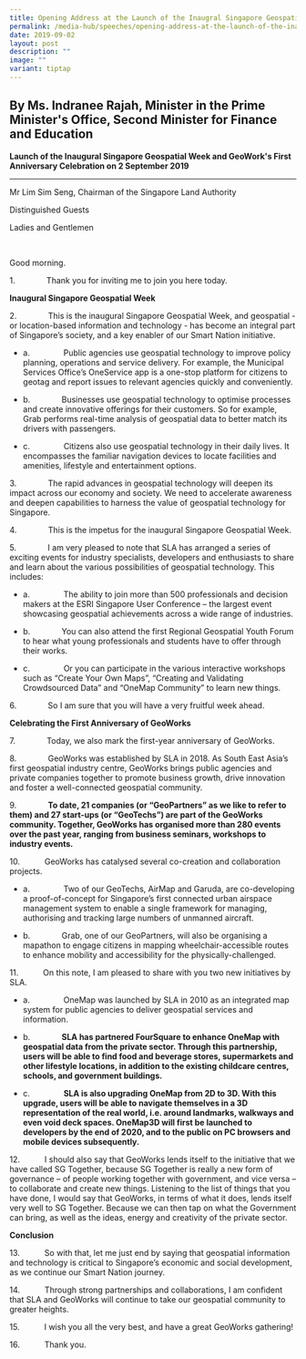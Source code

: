 ```yaml
---
title: Opening Address at the Launch of the Inaugral Singapore Geospatial Week
permalink: /media-hub/speeches/opening-address-at-the-launch-of-the-inaugural-singapore-geospatial-week/
date: 2019-09-02
layout: post
description: ""
image: ""
variant: tiptap
---
```

<h2>By Ms. Indranee Rajah, Minister in the Prime Minister's Office, Second Minister for Finance and Education</h2>
<p><strong>Launch of the Inaugural Singapore Geospatial Week and GeoWork's First Anniversary Celebration on 2 September 2019</strong>
</p>
<hr>
<p>Mr Lim Sim Seng, Chairman of the Singapore Land Authority</p>
<p>Distinguished Guests</p>
<p>Ladies and Gentlemen</p>
<p>&nbsp;</p>
<p>Good morning.</p>
<p>1.&nbsp;&nbsp;&nbsp;&nbsp;&nbsp;&nbsp;&nbsp;&nbsp;&nbsp;&nbsp;&nbsp;&nbsp;&nbsp;
Thank you for inviting me to join you here today.</p>
<p><strong>Inaugural Singapore Geospatial Week</strong>
</p>
<p>2.&nbsp;&nbsp;&nbsp;&nbsp;&nbsp;&nbsp;&nbsp;&nbsp;&nbsp;&nbsp;&nbsp;&nbsp;&nbsp;
This is the inaugural Singapore Geospatial Week, and geospatial - or location-based
information and technology - has become an integral part of Singapore’s
society, and a key enabler of our Smart Nation initiative.</p>
<ul data-tight="true" class="tight">
<li>
<p>a.&nbsp;&nbsp;&nbsp;&nbsp;&nbsp;&nbsp;&nbsp;&nbsp;&nbsp;&nbsp;&nbsp;&nbsp;&nbsp;&nbsp;
Public agencies use geospatial technology to improve policy planning, operations
and service delivery. For example, the Municipal Services Office’s OneService
app is a one-stop platform for citizens to geotag and report issues to
relevant agencies quickly and conveniently.</p>
</li>
<li>
<p>b.&nbsp;&nbsp;&nbsp;&nbsp;&nbsp;&nbsp;&nbsp;&nbsp;&nbsp;&nbsp;&nbsp;&nbsp;&nbsp;
Businesses use geospatial technology to optimise processes and create innovative
offerings for their customers. So for example, Grab performs real-time
analysis of geospatial data to better match its drivers with passengers.</p>
</li>
<li>
<p>c.&nbsp;&nbsp;&nbsp;&nbsp;&nbsp;&nbsp;&nbsp;&nbsp;&nbsp;&nbsp;&nbsp;&nbsp;&nbsp;&nbsp;
Citizens also use geospatial technology in their daily lives. It encompasses
the familiar navigation devices to locate facilities and amenities, lifestyle
and entertainment options.</p>
</li>
</ul>
<p>3.&nbsp;&nbsp;&nbsp;&nbsp;&nbsp;&nbsp;&nbsp;&nbsp;&nbsp;&nbsp;&nbsp;&nbsp;&nbsp;
The rapid advances in geospatial technology will deepen its impact across
our economy and society. We need to accelerate awareness and deepen capabilities
to harness the value of geospatial technology for Singapore.</p>
<p>4.&nbsp;&nbsp;&nbsp;&nbsp;&nbsp;&nbsp;&nbsp;&nbsp;&nbsp;&nbsp;&nbsp;&nbsp;&nbsp;
This is the impetus for the inaugural Singapore Geospatial Week.</p>
<p>5.&nbsp;&nbsp;&nbsp;&nbsp;&nbsp;&nbsp;&nbsp;&nbsp;&nbsp;&nbsp;&nbsp;&nbsp;&nbsp;
I am very pleased to note that SLA has arranged a series of exciting events
for industry specialists, developers and enthusiasts to share and learn
about the various possibilities of geospatial technology. This includes:</p>
<ul data-tight="true" class="tight">
<li>
<p>a.&nbsp;&nbsp;&nbsp;&nbsp;&nbsp;&nbsp;&nbsp;&nbsp;&nbsp;&nbsp;&nbsp;&nbsp;&nbsp;&nbsp;
The ability to join more than 500 professionals and decision makers at
the ESRI Singapore User Conference – the largest event showcasing geospatial
achievements across a wide range of industries.</p>
</li>
<li>
<p>b.&nbsp;&nbsp;&nbsp;&nbsp;&nbsp;&nbsp;&nbsp;&nbsp;&nbsp;&nbsp;&nbsp;&nbsp;&nbsp;
You can also attend the first Regional Geospatial Youth Forum to hear what
young professionals and students have to offer through their works.</p>
</li>
<li>
<p>c.&nbsp;&nbsp;&nbsp;&nbsp;&nbsp;&nbsp;&nbsp;&nbsp;&nbsp;&nbsp;&nbsp;&nbsp;&nbsp;&nbsp;
Or you can participate in the various interactive workshops such as “Create
Your Own Maps”, “Creating and Validating Crowdsourced Data” and “OneMap
Community” to learn new things.</p>
</li>
</ul>
<p>6.&nbsp;&nbsp;&nbsp;&nbsp;&nbsp;&nbsp;&nbsp;&nbsp;&nbsp;&nbsp;&nbsp;&nbsp;&nbsp;
So I am sure that you will have a very fruitful week ahead.</p>
<p><strong>Celebrating the First Anniversary of GeoWorks</strong>
</p>
<p>7.&nbsp;&nbsp;&nbsp;&nbsp;&nbsp;&nbsp;&nbsp;&nbsp;&nbsp;&nbsp;&nbsp;&nbsp;&nbsp;
Today, we also mark the first-year anniversary of GeoWorks.</p>
<p>8.&nbsp;&nbsp;&nbsp;&nbsp;&nbsp;&nbsp;&nbsp;&nbsp;&nbsp;&nbsp;&nbsp;&nbsp;&nbsp;
GeoWorks was established by SLA in 2018. As South East Asia’s first geospatial
industry centre, GeoWorks brings public agencies and private companies
together to promote business growth, drive innovation and foster a well-connected
geospatial community.&nbsp;</p>
<p>9.&nbsp;&nbsp;&nbsp;&nbsp;&nbsp;&nbsp;&nbsp;&nbsp;&nbsp;&nbsp;&nbsp;&nbsp;&nbsp; <strong>To date, 21 companies (or “GeoPartners” as we like to refer to them) and 27 start-ups (or “GeoTechs”) are part of the GeoWorks community. Together, GeoWorks has organised more than 280 events over the past year, ranging from business seminars, workshops to industry events.</strong>
</p>
<p>10.&nbsp;&nbsp;&nbsp;&nbsp;&nbsp;&nbsp;&nbsp;&nbsp;&nbsp;&nbsp; GeoWorks
has catalysed several co-creation and collaboration projects.</p>
<ul data-tight="true" class="tight">
<li>
<p>a.&nbsp;&nbsp;&nbsp;&nbsp;&nbsp;&nbsp;&nbsp;&nbsp;&nbsp;&nbsp;&nbsp;&nbsp;&nbsp;&nbsp;
Two of our GeoTechs, AirMap and Garuda, are co-developing a proof-of-concept
for Singapore’s first connected urban airspace management system to enable
a single framework for managing, authorising and tracking large numbers
of unmanned aircraft.</p>
</li>
<li>
<p>b.&nbsp;&nbsp;&nbsp;&nbsp;&nbsp;&nbsp;&nbsp;&nbsp;&nbsp;&nbsp;&nbsp;&nbsp;&nbsp;
Grab, one of our GeoPartners, will also be organising a mapathon to engage
citizens in mapping wheelchair-accessible routes to enhance mobility and
accessibility for the physically-challenged.</p>
</li>
</ul>
<p>11.&nbsp;&nbsp;&nbsp;&nbsp;&nbsp;&nbsp;&nbsp;&nbsp;&nbsp;&nbsp; On this
note, I am pleased to share with you two new initiatives by SLA.</p>
<ul data-tight="true" class="tight">
<li>
<p>a.&nbsp;&nbsp;&nbsp;&nbsp;&nbsp;&nbsp;&nbsp;&nbsp;&nbsp;&nbsp;&nbsp;&nbsp;&nbsp;&nbsp;
OneMap was launched by SLA in 2010 as an integrated map system for public
agencies to deliver geospatial services and information.&nbsp;</p>
</li>
<li>
<p>b.&nbsp;&nbsp;&nbsp;&nbsp;&nbsp;&nbsp;&nbsp;&nbsp;&nbsp;&nbsp;&nbsp;&nbsp;&nbsp; <strong>SLA has partnered FourSquare to enhance OneMap with geospatial data from the private sector. Through this partnership, users will be able to find food and beverage stores, supermarkets and other lifestyle locations, in addition to the existing childcare centres, schools, and government buildings.&nbsp;</strong>
</p>
</li>
<li>
<p>c.&nbsp;&nbsp;&nbsp;&nbsp;&nbsp;&nbsp;&nbsp;&nbsp;&nbsp;&nbsp;&nbsp;&nbsp;&nbsp;&nbsp; <strong>SLA is also upgrading OneMap from 2D to 3D. With this upgrade, users will be able to navigate themselves in a 3D representation of the real world, i.e. around landmarks, walkways and even void deck spaces. OneMap3D will first be launched to developers by the end of 2020, and to the public on PC browsers and mobile devices subsequently.</strong>
</p>
</li>
</ul>
<p>12.&nbsp;&nbsp;&nbsp;&nbsp;&nbsp;&nbsp;&nbsp;&nbsp;&nbsp;&nbsp; I should
also say that GeoWorks lends itself to the initiative that we have called
SG Together, because SG Together is really a new form of governance – of
people working together with government, and vice versa – to collaborate
and create new things. Listening to the list of things that you have done,
I would say that GeoWorks, in terms of what it does, lends itself very
well to SG Together. Because we can then tap on what the Government can
bring, as well as the ideas, energy and creativity of the private sector.</p>
<p><strong>Conclusion</strong>
</p>
<p>13.&nbsp;&nbsp;&nbsp;&nbsp;&nbsp;&nbsp;&nbsp;&nbsp;&nbsp;&nbsp; So with
that, let me just end by saying that geospatial information and technology
is critical to Singapore’s economic and social development, as we continue
our Smart Nation journey.</p>
<p>14.&nbsp;&nbsp;&nbsp;&nbsp;&nbsp;&nbsp;&nbsp;&nbsp;&nbsp;&nbsp; Through
strong partnerships and collaborations, I am confident that SLA and GeoWorks
will continue to take our geospatial community to greater heights.&nbsp;</p>
<p>15.&nbsp;&nbsp;&nbsp;&nbsp;&nbsp;&nbsp;&nbsp;&nbsp;&nbsp;&nbsp; I wish
you all the very best, and have a great GeoWorks gathering!</p>
<p>16.&nbsp;&nbsp;&nbsp;&nbsp;&nbsp;&nbsp;&nbsp;&nbsp;&nbsp;&nbsp; Thank
you.&nbsp;</p>